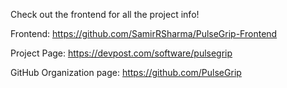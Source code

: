 Check out the frontend for all the project info!

Frontend: https://github.com/SamirRSharma/PulseGrip-Frontend

Project Page: https://devpost.com/software/pulsegrip

GitHub Organization page: https://github.com/PulseGrip
